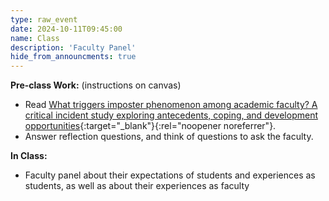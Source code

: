 ```yaml
---
type: raw_event
date: 2024-10-11T09:45:00
name: Class
description: 'Faculty Panel'
hide_from_announcments: true
---
```


**Pre-class Work:** (instructions on canvas)
* Read [What triggers imposter phenomenon among academic faculty? A critical incident study exploring antecedents, coping, and development opportunities](https://www.researchgate.net/profile/Holly-Hutchins/publication/309657285_What_triggers_imposter_phenomenon_among_academic_faculty_A_critical_incident_study_exploring_antecedents_coping_and_development_opportunities/links/59f769960f7e9b553ebee2a5/What-triggers-imposter-phenomenon-among-academic-faculty-A-critical-incident-study-exploring-antecedents-coping-and-development-opportunities.pdf){:target="_blank"}{:rel="noopener noreferrer"}.
* Answer reflection questions, and think of questions to ask the faculty. 

**In Class:**
* Faculty panel about their expectations of students and experiences as students, as well as about their experiences as faculty
<!-- * Guests: Professors [Sitan Chen](https://sitanchen.com/){:target="_blank"}{:rel="noopener noreferrer"}, [Finale Doshi-Velez](https://finale.seas.harvard.edu/){:target="_blank"}{:rel="noopener noreferrer"}, and [Krzysztof Gajos](https://www.eecs.harvard.edu/~kgajos/){:target="_blank"}{:rel="noopener noreferrer"}. -->
